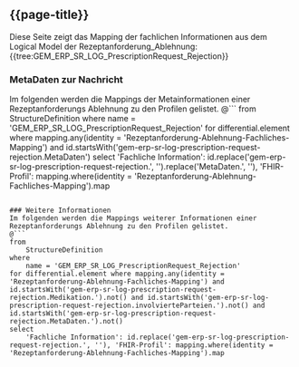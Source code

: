 ## {{page-title}}

Diese Seite zeigt das Mapping der fachlichen Informationen aus dem Logical Model der Rezeptanforderung_Ablehnung: {{tree:GEM_ERP_SR_LOG_PrescriptionRequest_Rejection}}

### MetaDaten zur Nachricht
Im folgenden werden die Mappings der Metainformationen einer Rezeptanforderungs Ablehnung zu den Profilen gelistet.
@```
from
	StructureDefinition
where
	name = 'GEM_ERP_SR_LOG_PrescriptionRequest_Rejection'
for differential.element where mapping.any(identity = 'Rezeptanforderung-Ablehnung-Fachliches-Mapping') and id.startsWith('gem-erp-sr-log-prescription-request-rejection.MetaDaten')
select
	'Fachliche Information': id.replace('gem-erp-sr-log-prescription-request-rejection.', '').replace('MetaDaten.', ''), 'FHIR-Profil': mapping.where(identity = 'Rezeptanforderung-Ablehnung-Fachliches-Mapping').map
```

### Weitere Informationen
Im folgenden werden die Mappings weiterer Informationen einer Rezeptanforderungs Ablehnung zu den Profilen gelistet.
@```
from
	StructureDefinition
where
	name = 'GEM_ERP_SR_LOG_PrescriptionRequest_Rejection'
for differential.element where mapping.any(identity = 'Rezeptanforderung-Ablehnung-Fachliches-Mapping') and id.startsWith('gem-erp-sr-log-prescription-request-rejection.Medikation.').not() and id.startsWith('gem-erp-sr-log-prescription-request-rejection.involvierteParteien.').not() and id.startsWith('gem-erp-sr-log-prescription-request-rejection.MetaDaten.').not()
select
	'Fachliche Information': id.replace('gem-erp-sr-log-prescription-request-rejection.', ''), 'FHIR-Profil': mapping.where(identity = 'Rezeptanforderung-Ablehnung-Fachliches-Mapping').map
```